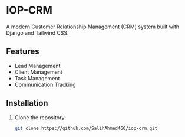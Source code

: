 # IOP-CRM

A modern Customer Relationship Management (CRM) system built with Django and Tailwind CSS.

## Features
- Lead Management
- Client Management
- Task Management
- Communication Tracking

## Installation
1. Clone the repository:
   ```bash
   git clone https://github.com/SalihAhmed460/iop-crm.git
